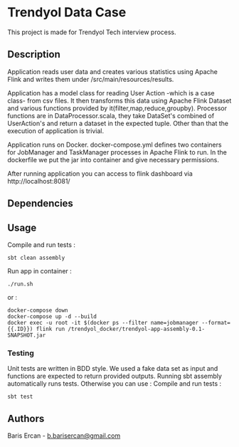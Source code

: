 # Trendyol Data Case

This project is made for Trendyol Tech interview process.

## Description

Application reads user data and creates various statistics using Apache Flink and writes them under /src/main/resources/results.

Application has a model class for reading User Action -which is a case class- from csv files. It then transforms this data using Apache Flink Dataset and various functions provided by it(filter,map,reduce,groupby). Processor functions are in DataProcessor.scala, they take DataSet's combined of UserAction's and return a dataset in the expected tuple. Other than that the execution of application is trivial.

Application runs on Docker. docker-compose.yml defines two containers for JobManager and TaskManager processes in Apache Flink to run. In the dockerfile we put the jar into container and give necessary permissions.

After running application you can access to flink dashboard via http://localhost:8081/ 

## Dependencies


## Usage

Compile and run tests : 
```
sbt clean assembly
```
Run app in container : 
```
./run.sh
```

or : 

```
docker-compose down
docker-compose up -d --build
docker exec -u root -it $(docker ps --filter name=jobmanager --format={{.ID}}) flink run /trendyol_docker/trendyol-app-assembly-0.1-SNAPSHOT.jar
```

### Testing

Unit tests are written in BDD style. We used a fake data set as input and functions are expected to return provided outputs. Running sbt assembly automatically runs tests. Otherwise you can use : 
Compile and run tests : 
```
sbt test
```

## Authors

Baris Ercan - b.barisercan@gmail.com